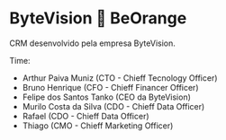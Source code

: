 # ByteVision 🤝 BeOrange
CRM desenvolvido pela empresa ByteVision.

Time:
- Arthur Paiva Muniz (CTO - Chieff Tecnology Officer)
- Bruno Henrique (CFO - Chieff Financer Officer)
- Felipe dos Santos Tanko (CEO da ByteVision)
- Murilo Costa da Silva (CDO - Chieff Data Officer)
- Rafael (CDO - Chieff Data Officer)
- Thiago (CMO - Chieff Marketing Officer)
